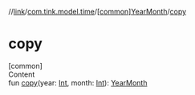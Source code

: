 //[link](../../index.md)/[com.tink.model.time](../index.md)/[[common]YearMonth](index.md)/[copy](copy.md)



# copy  
[common]  
Content  
fun [copy](copy.md)(year: [Int](https://kotlinlang.org/api/latest/jvm/stdlib/kotlin/-int/index.html), month: [Int](https://kotlinlang.org/api/latest/jvm/stdlib/kotlin/-int/index.html)): [YearMonth](index.md)  




